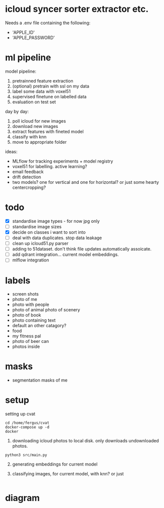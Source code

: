 # icloud syncer sorter extractor etc.

Needs a .env file containing the following:

- 'APPLE_ID'
- 'APPLE_PASSWORD'

# ml pipeline

model pipeline:

1. pretrainned feature extraction
2. (optional) pretrain with ssl on my data
3. label some data with voxel51
4. supervised finetune on labelled data
5. evaluation on test set

day by day:

1. poll icloud for new images
2. download new images
3. extract features with fineted model
4. classify with knn
5. move to appropriate folder

ideas:

- MLflow for tracking experiments + model registry
- voxel51 for labelling. active learning?
- email feedback
- drift detection
- two models? one for vertical and one for horizontal? or just some hearty centercropping?

# todo

- [x] standardise image types - for now jpg only
- [ ] standardise image sizes
- [x] decide on classes i want to sort into
- [ ] deal with data duplicates. stop data leakage
- [ ] clean up icloud51.py parser
- [ ] adding to 51dataset. don't think file updates automatically assoicate.
- [ ] add qdrant integration... current model embeddings.
- [ ] mlflow integration

# labels

- screen shots
- photo of me
- photo with people
- photo of animal photo of scenery
- photo of book
- photo containing text
- default an other catagory?
- food
- my fitness pal
- photo of beer can
- photos inside

# masks

- segmentation masks of me

# setup

setting up cvat

```
cd /home/fergus/cvat
docker-compose up -d
docker
```

1. downloading icloud photos to local disk. only downloads undownloaded photos.

```
python3 src/main.py
```

2. generating embeddings for current model

3. classifying images, for current model, with knn? or just

```

```

# diagram
